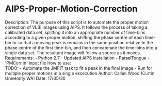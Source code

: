 # AIPS-Proper-Motion-Correction
Description:  The purpose of this script is to automate the proper motion 
              correction of VLBI images using AIPS. It follows the process of 
              taking a calibrated data set, splitting it into an appropriate 
              number of time-bins according to a given proper motion, shifting
              the phase centre of each time-bin to so that a moving peak is 
              remains in the same position relative to the phase centre of the 
              first time-bin, and then concatenate the time-bins into a single 
              data set. The resultant image will follow a source as it moves.
Requirements: - Python 2.7
              - Updated AIPS installation
              - ParselTongue 
              - 'PMCorr.in' input file
How to use:   
TODO:         - Automate the JMFIT task to fit a peak in the final image
              - Run for multiple proper motions in a single excecution
Author: Callan Wood (Curtin University WA)
Date: 17/05/20
